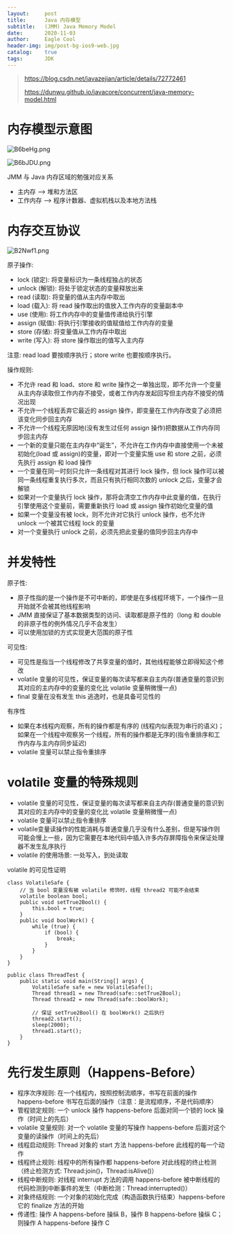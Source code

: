 ```yaml
---
layout:     post
title:      Java 内存模型
subtitle:   (JMM) Java Memory Model
date:       2020-11-03
author:     Eagle Cool
header-img: img/post-bg-ios9-web.jpg
catalog: 	true
tags:       JDK
---
```


> https://blog.csdn.net/javazejian/article/details/72772461
>
> https://dunwu.github.io/javacore/concurrent/java-memory-model.html

# 内存模型示意图

![B6beHg.png](https://s1.ax1x.com/2020/11/04/B6beHg.png)

![B6bJDU.png](https://s1.ax1x.com/2020/11/04/B6bJDU.png)

JMM 与 Java 内存区域的勉强对应关系

* 主内存  -->  堆和方法区
* 工作内存  -->  程序计数器、虚拟机栈以及本地方法栈

# 内存交互协议

![B2Nwf1.png](https://s1.ax1x.com/2020/11/05/B2Nwf1.png)

原子操作:

* lock (锁定): 将变量标识为一条线程独占的状态
* unlock (解锁): 将处于锁定状态的变量释放出来
* read (读取): 将变量的值从主内存中取出
* load (载入): 将 read 操作取出的值放入工作内存的变量副本中
* use (使用): 将工作内存中的变量值传递给执行引擎
* assign (赋值): 将执行引擎接收的值赋值给工作内存的变量
* store (存储): 将变量值从工作内存中取出
* write (写入): 将 store 操作取出的值写入主内存

注意: read load 要按顺序执行；store write 也要按顺序执行。

操作规则:

* 不允许 read 和 load、store 和 write 操作之一单独出现，即不允许一个变量从主内存读取但工作内存不接受，或者工作内存发起回写但主内存不接受的情况出现
* 不允许一个线程丢弃它最近的 assign 操作，即变量在工作内存改变了必须把该变化同步回主内存
* 不允许一个线程无原因地(没有发生过任何 assign 操作)把数据从工作内存同步回主内存
* 一个新的变量只能在主内存中“诞生”，不允许在工作内存中直接使用一个未被初始化(load 或 assign)的变量，即对一个变量实施 use 和 store 之前，必须先执行 assign 和 load 操作
* 一个变量在同一时刻只允许一条线程对其进行 lock 操作，但 lock 操作可以被同一条线程重复执行多次，而且只有执行相同次数的 unlock 之后，变量才会解锁
* 如果对一个变量执行 lock 操作，那将会清空工作内存中此变量的值，在执行引擎使用这个变量前，需要重新执行 load 或 assign 操作初始化变量的值
* 如果一个变量没有被 lock，则不允许对它执行 unlock 操作，也不允许 unlock 一个被其它线程 lock 的变量
* 对一个变量执行 unlock 之前，必须先把此变量的值同步回主内存中

# 并发特性

原子性:

* 原子性指的是一个操作是不可中断的，即使是在多线程环境下，一个操作一旦开始就不会被其他线程影响
* JMM 直接保证了基本数据类型的访问、读取都是原子性的（long 和 double 的非原子性的例外情况几乎不会发生）
* 可以使用加锁的方式实现更大范围的原子性

可见性:

* 可见性是指当一个线程修改了共享变量的值时，其他线程能够立即得知这个修改
* volatile 变量的可见性，保证变量的每次读写都来自主内存(普通变量的意识到其对应的主内存中的变量的变化比 volatile 变量稍微慢一点)
* final 变量在没有发生 this 逃逸时，也是具备可见性的

有序性

* 如果在本线程内观察，所有的操作都是有序的 (线程内似表现为串行的语义)；如果在一个线程中观察另一个线程，所有的操作都是无序的(指令重排序和工作内存与主内存同步延迟)
* volatile 变量可以禁止指令重排序

# volatile 变量的特殊规则

* volatile 变量的可见性，保证变量的每次读写都来自主内存(普通变量的意识到其对应的主内存中的变量的变化比 volatile 变量稍微慢一点)
* volatile 变量可以禁止指令重排序
* volatile变量读操作的性能消耗与普通变量几乎没有什么差别，但是写操作则可能会慢上一些，因为它需要在本地代码中插入许多内存屏障指令来保证处理器不发生乱序执行
* volatile 的使用场景: 一处写入，到处读取

volatile 的可见性证明


```
class VolatileSafe {
    // 当 bool 变量没有被 volatile 修饰时，线程 thread2 可能不会结束
    volatile boolean bool;
    public void setTrue2Bool() {
        this.bool = true;
    }
    public void boolWork() {
        while (true) {
            if (bool) {
                break;
            }
        }
    }
}

public class ThreadTest {
    public static void main(String[] args) {
        VolatileSafe safe = new VolatileSafe();
        Thread thread1 = new Thread(safe::setTrue2Bool);
        Thread thread2 = new Thread(safe::boolWork);
    
        // 保证 setTrue2Bool() 在 boolWork() 之后执行
        thread2.start();
        sleep(2000);
        thread1.start();
    }
}
```

# 先行发生原则（Happens-Before）

* 程序次序规则: 在一个线程内，按照控制流顺序，书写在前面的操作 happens-before 书写在后面的操作（注意：是流程顺序，不是代码顺序）
* 管程锁定规则: 一个 unlock 操作 happens-before 后面对同一个锁的 lock 操作（时间上的先后）
* volatile 变量规则: 对一个 volatile 变量的写操作 happens-before 后面对这个变量的读操作（时间上的先后）
* 线程启动规则: Thread 对象的 start 方法 happens-before 此线程的每一个动作
* 线程终止规则: 线程中的所有操作都 happens-before 对此线程的终止检测（终止检测方式: Thread:join()，Thread:isAlive()）
* 线程中断规则: 对线程 interrupt 方法的调用 happens-before 被中断线程的代码检测到中断事件的发生（中断检测：Thread:interrupted()）
* 对象终结规则: 一个对象的初始化完成（构造函数执行结束）happens-before 它的 finalize 方法的开始
* 传递性: 操作 A happens-before 操纵 B，操作 B happens-before 操纵 C；则操作 A happens-before 操作 C




